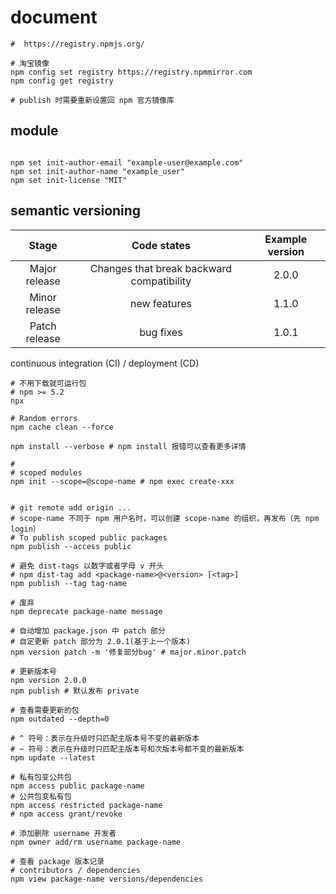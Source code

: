# document

```shell
#  https://registry.npmjs.org/

# 淘宝镜像
npm config set registry https://registry.npmmirror.com
npm config get registry 

# publish 时需要重新设置回 npm 官方镜像库
```

## module

```shell

npm set init-author-email "example-user@example.com"
npm set init-author-name "example_user"
npm set init-license "MIT"
```

## semantic versioning

|Stage|Code states|Example version|
|:----:|:----:|:----:|
|Major release|Changes that break backward compatibility|2.0.0|
|Minor release|new features|1.1.0|
|Patch release|bug fixes|1.0.1|

continuous integration (CI) / deployment (CD)

```shell
# 不用下载就可运行包
# npm >= 5.2
npx 

# Random errors
npm cache clean --force

npm install --verbose # npm install 报错可以查看更多详情

# 
# scoped modules
npm init --scope=@scope-name # npm exec create-xxx


# git remote add origin ...
# scope-name 不同于 npm 用户名时，可以创建 scope-name 的组织，再发布（先 npm login）
# To publish scoped public packages
npm publish --access public

# 避免 dist-tags 以数字或者字母 v 开头
# npm dist-tag add <package-name>@<version> [<tag>]
npm publish --tag tag-name

# 废弃
npm deprecate package-name message

# 自动增加 package.json 中 patch 部分
# 自定更新 patch 部分为 2.0.1(基于上一个版本)
npm version patch -m '修复部分bug' # major.minor.patch

# 更新版本号
npm version 2.0.0
npm publish # 默认发布 private

# 查看需要更新的包
npm outdated --depth=0

# ^ 符号：表示在升级时只匹配主版本号不变的最新版本
# ~ 符号：表示在升级时只匹配主版本号和次版本号都不变的最新版本
npm update --latest

# 私有包变公共包
npm access public package-name
# 公共包变私有包
npm access restricted package-name
# npm access grant/revoke

# 添加删除 username 开发者
npm owner add/rm username package-name

# 查看 package 版本记录
# contributors / dependencies
npm view package-name versions/dependencies
```
